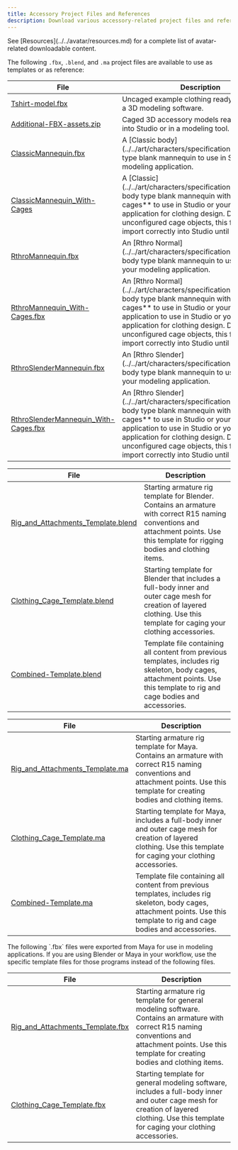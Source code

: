 ```yaml
---
title: Accessory Project Files and References
description: Download various accessory-related project files and reference files.
---
```


<Alert severity = 'info'>
See [Resources](../../avatar/resources.md) for a complete list of avatar-related downloadable content.
</Alert>

The following `.fbx`, `.blend`, and `.ma` project files are available to use as templates or as reference:

<Tabs>
  <TabItem label="Clothing and Mannequins">
  <table>
<thead>
  <tr>
    <th><b>File</b></th>
    <th><b>Description</b></th>
  </tr>
</thead>
<tbody>
    <tr>
    <td><a href="../../assets/accessories/reference-files/Tshirt-model.fbx" download>Tshirt-model.fbx</a></td>
    <td>Uncaged example clothing ready for caging in a 3D modeling software.</td>
  </tr>
  <tr>
    <td><a href="../../assets/accessories/reference-files/Additional-FBX-assets.zip" download>Additional-FBX-assets.zip</a></td>
    <td>Caged 3D accessory models ready for import into Studio or in a modeling tool.</td>
  </tr>
  <tr>
    <td><a href="../../assets/art/reference-files/ClassicMannequin.fbx" download>ClassicMannequin.fbx</a></td>
    <td>A [Classic body](../../art/characters/specifications.md#classic) type blank mannequin to use in Studio or your modeling application.</td>
  </tr>
  <tr>
    <td><a href="../../assets/art/reference-files/ClassicMannequin_With-Cages.fbx" download>ClassicMannequin_With-Cages</a></td>
    <td>A [Classic](../../art/characters/specifications.md#classic) body type blank mannequin with **body cages** to use in Studio or your modeling application for clothing design. Due to unconfigured cage objects, this file may not import correctly into Studio until modified.</td>
  </tr>
  <tr>
    <td><a href="../../assets/art/reference-files/RthroMannequin.fbx" download>RthroMannequin.fbx</a></td>
    <td>An [Rthro Normal](../../art/characters/specifications.md#normal) body type blank mannequin to use in Studio or your modeling application.</td>
  </tr>
  <tr>
    <td><a href="../../assets/art/reference-files/RthroMannequin_With-Cages.fbx" download>RthroMannequin_With-Cages.fbx</a></td>
    <td>An [Rthro Normal](../../art/characters/specifications.md#normal) body type blank mannequin with **body cages** to use in Studio or your modeling application to use in Studio or your modeling application for clothing design. Due to unconfigured cage objects, this file may not import correctly into Studio until modified.</td>
  </tr>
  <tr>
    <td><a href="../../assets/art/reference-files/RthroSlenderMannequin.fbx" download>RthroSlenderMannequin.fbx</a></td>
    <td>An [Rthro Slender](../../art/characters/specifications.md#slender) body type blank mannequin to use in Studio or your modeling application.</td>
  </tr>
  <tr>
    <td><a href="../../assets/art/reference-files/RthroSlenderMannequin_With-Cages.fbx" download>RthroSlenderMannequin_With-Cages.fbx</a></td>
    <td>An [Rthro Slender](../../art/characters/specifications.md#slender) body type blank mannequin with **body cages** to use in Studio or your modeling application to use in Studio or your modeling application for clothing design. Due to unconfigured cage objects, this file may not import correctly into Studio until modified.</td>
  </tr>
</tbody>
</table>
  </TabItem>
  <TabItem label="Blender">
  <table>
  <thead>
  <tr>
    <th><b>File</b></th>
    <th><b>Description</b></th>
  </tr>
  </thead>
  <tbody>
  <tr>
    <td><a href="../../assets/modeling/meshes/reference-files/Rig_and_Attachments_Template.blend" download>Rig_and_Attachments_Template.blend</a></td>
    <td>Starting armature rig template for Blender. Contains an armature with correct R15 naming conventions and attachment points. Use this template for rigging bodies and clothing items.</td>
  </tr>
  <tr>
    <td><a href="../../assets/modeling/meshes/reference-files/Clothing_Cage_Template.blend" download>Clothing_Cage_Template.blend</a></td>
    <td>Starting template for Blender that includes a full-body inner and outer cage mesh for creation of layered clothing. Use this template for caging your clothing accessories.</td>
  </tr>
  <tr>
    <td><a href="../../assets/modeling/meshes/reference-files/Combined-Template.blend" download>Combined-Template.blend</a></td>
    <td>Template file containing all content from previous templates, includes rig skeleton, body cages, attachment points. Use this template to rig and cage bodies and accessories.</td>
  </tr>
</tbody>
</table>

  </TabItem>
  <TabItem label="Maya">
  <table>
<thead>
  <tr>
    <th><b>File</b></th>
    <th><b>Description</b></th>
  </tr>
</thead>
<tbody>
  <tr>
    <td><a href="../../assets/modeling/meshes/reference-files/Rig_and_Attachments_Template.ma" download>Rig_and_Attachments_Template.ma</a></td>
    <td>Starting armature rig template for Maya. Contains an armature with correct R15 naming conventions and attachment points. Use this template for creating bodies and clothing items.</td>
  </tr>
  <tr>
    <td><a href="../../assets/modeling/meshes/reference-files/Clothing_Cage_Template.ma" download>Clothing_Cage_Template.ma</a></td>
    <td>Starting template for Maya, includes a full-body inner and outer cage mesh for creation of layered clothing. Use this template for caging your clothing accessories.</td>
  </tr>
  <tr>
    <td><a href="../../assets/modeling/meshes/reference-files/Combined-Template.ma" download>Combined-Template.ma</a></td>
    <td>Template file containing all content from previous templates, includes rig skeleton, body cages, attachment points. Use this template to rig and cage bodies and accessories.</td>
  </tr>

</tbody>
</table>

  </TabItem>
  <TabItem label="General">
  <Alert severity = 'warning'>
  The following `.fbx` files were exported from Maya for use in modeling applications. If you are using Blender or Maya in your workflow, use the specific template files for those programs instead of the following files.
  </Alert>
    <table>
<thead>
  <tr>
    <th><b>File</b></th>
    <th><b>Description</b></th>
  </tr>
</thead>
<tbody>
  <tr>
    <td><a href="../../assets/modeling/meshes/reference-files/Rig_and_Attachments_Template.fbx" download>Rig_and_Attachments_Template.fbx</a></td>
    <td>Starting armature rig template for general modeling software. Contains an armature with correct R15 naming conventions and attachment points. Use this template for creating bodies and clothing items.</td>
  </tr>
  <tr>
    <td><a href="../../assets/modeling/meshes/reference-files/Clothing_Cage_Template.fbx" download>Clothing_Cage_Template.fbx</a></td>
    <td>Starting template for general modeling software, includes a full-body inner and outer cage mesh for creation of layered clothing. Use this template for caging your clothing accessories.</td>
  </tr>

</tbody>
</table>
  </TabItem>
</Tabs>
